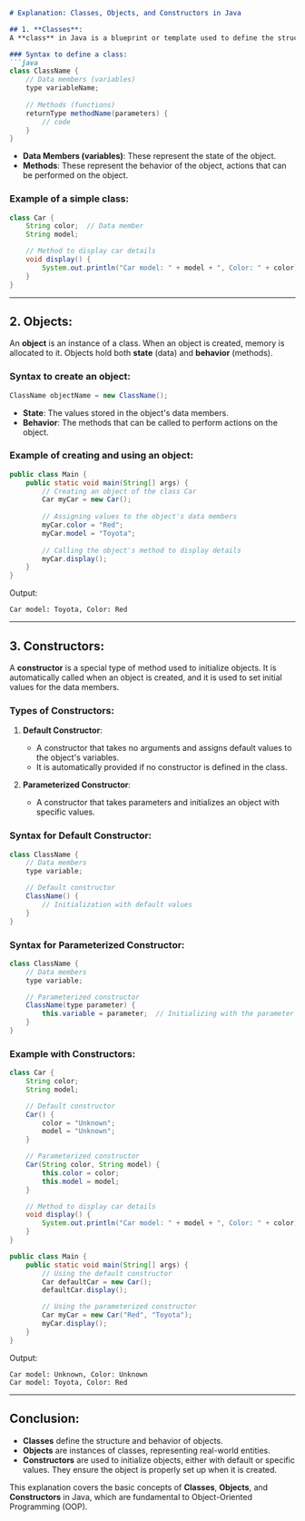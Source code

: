 ```markdown
# Explanation: Classes, Objects, and Constructors in Java

## 1. **Classes**:
A **class** in Java is a blueprint or template used to define the structure of objects. It encapsulates data for the object in the form of **instance variables** and defines behaviors using **methods**.

### Syntax to define a class:
```java
class ClassName {
    // Data members (variables)
    type variableName;
    
    // Methods (functions)
    returnType methodName(parameters) {
        // code
    }
}
```

- **Data Members (variables)**: These represent the state of the object.
- **Methods**: These represent the behavior of the object, actions that can be performed on the object.

### Example of a simple class:
```java
class Car {
    String color;  // Data member
    String model;

    // Method to display car details
    void display() {
        System.out.println("Car model: " + model + ", Color: " + color);
    }
}
```

---

## 2. **Objects**:
An **object** is an instance of a class. When an object is created, memory is allocated to it. Objects hold both **state** (data) and **behavior** (methods).

### Syntax to create an object:
```java
ClassName objectName = new ClassName();
```

- **State**: The values stored in the object's data members.
- **Behavior**: The methods that can be called to perform actions on the object.

### Example of creating and using an object:
```java
public class Main {
    public static void main(String[] args) {
        // Creating an object of the class Car
        Car myCar = new Car();
        
        // Assigning values to the object's data members
        myCar.color = "Red";
        myCar.model = "Toyota";
        
        // Calling the object's method to display details
        myCar.display();
    }
}
```

Output:
```
Car model: Toyota, Color: Red
```

---

## 3. **Constructors**:
A **constructor** is a special type of method used to initialize objects. It is automatically called when an object is created, and it is used to set initial values for the data members.

### Types of Constructors:

1. **Default Constructor**:
   - A constructor that takes no arguments and assigns default values to the object's variables.
   - It is automatically provided if no constructor is defined in the class.

2. **Parameterized Constructor**:
   - A constructor that takes parameters and initializes an object with specific values.

### Syntax for Default Constructor:
```java
class ClassName {
    // Data members
    type variable;

    // Default constructor
    ClassName() {
        // Initialization with default values
    }
}
```

### Syntax for Parameterized Constructor:
```java
class ClassName {
    // Data members
    type variable;

    // Parameterized constructor
    ClassName(type parameter) {
        this.variable = parameter;  // Initializing with the parameter value
    }
}
```

### Example with Constructors:
```java
class Car {
    String color;
    String model;

    // Default constructor
    Car() {
        color = "Unknown";
        model = "Unknown";
    }

    // Parameterized constructor
    Car(String color, String model) {
        this.color = color;
        this.model = model;
    }

    // Method to display car details
    void display() {
        System.out.println("Car model: " + model + ", Color: " + color);
    }
}

public class Main {
    public static void main(String[] args) {
        // Using the default constructor
        Car defaultCar = new Car();
        defaultCar.display();

        // Using the parameterized constructor
        Car myCar = new Car("Red", "Toyota");
        myCar.display();
    }
}
```

Output:
```
Car model: Unknown, Color: Unknown
Car model: Toyota, Color: Red
```

---

## Conclusion:
- **Classes** define the structure and behavior of objects.
- **Objects** are instances of classes, representing real-world entities.
- **Constructors** are used to initialize objects, either with default or specific values. They ensure the object is properly set up when it is created.

This explanation covers the basic concepts of **Classes**, **Objects**, and **Constructors** in Java, which are fundamental to Object-Oriented Programming (OOP).
```

